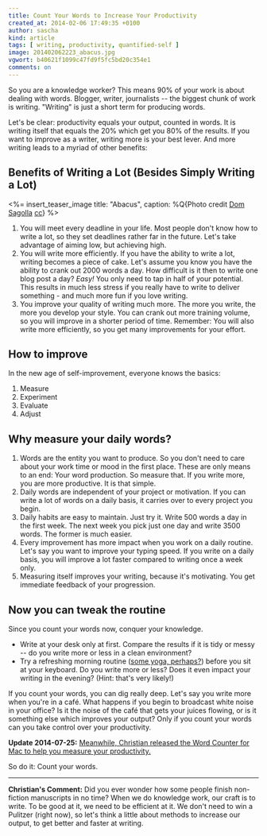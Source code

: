 ```yaml
---
title: Count Your Words to Increase Your Productivity
created_at: 2014-02-06 17:49:35 +0100
author: sascha
kind: article
tags: [ writing, productivity, quantified-self ]
image: 201402062223_abacus.jpg
vgwort: b40621f1099c47fd9f5fc5bd20c354e1
comments: on
---
```


<!-- VG Wort Zählmarke von Sascha -->

So you are a knowledge worker? This means 90% of your work is about dealing with words. Blogger, writer, journalists -- the biggest chunk of work is writing. "Writing" is just a short term for producing words.

Let's be clear: productivity equals your output, counted in words. It is writing itself that equals the 20% which get you 80% of the results. If you want to improve as a writer, writing more is your best lever. And more writing leads to a myriad of other benefits:

## Benefits of Writing a Lot (Besides Simply Writing a Lot)

<%= insert_teaser_image title: "Abacus", caption: %Q{Photo credit <a href="http://www.flickr.com/photos/44124416424@N01/3287389250/">Dom Sagolla</a> <a href="http://creativecommons.org/licenses/by-nc-nd/2.0/">cc</a>} %>

1. You will meet every deadline in your life. Most people don't know how to write a lot, so they set deadlines rather far in the future. Let's take advantage of aiming low, but achieving high.
2. You will write more efficiently. If you have the ability to write a lot, writing becomes a piece of cake. Let's assume you know you have the ability to crank out 2000 words a day. How difficult is it then to write one blog post a day? *Easy!* You only need to tap in half of your potential. This results in much less stress if you really have to write to deliver something - and much more fun if you love writing.
3. You improve your quality of writing much more. The more you write, the more you develop your style. You can crank out more training volume, so you will improve in a shorter period of time. Remember: You will also write more efficiently, so you get many improvements for your effort.

## How to improve

In the new age of self-improvement, everyone knows the basics:

1. Measure
2. Experiment
3. Evaluate
4. Adjust

## Why measure your daily words?

1. Words are the entity you want to produce. So you don't need to care about your work time or mood in the first place. These are only means to an end: Your word production. So measure that. If you write more, you are more productive. It is that simple.
2. Daily words are independent of your project or motivation. If you can write a lot of words on a daily basis, it carries over to every project you begin.
3. Daily habits are easy to maintain. Just try it. Write 500 words a day in the first week. The next week you pick just one day and write 3500 words. The former is much easier.
4. Every improvement has more impact when you work on a daily routine. Let's say you want to improve your typing speed. If you write on a daily basis, you will improve a lot faster compared to writing once a week only.
5. Measuring itself improves your writing, because it's motivating. You get immediate feedback of your progression.

## Now you can tweak the routine

Since you count your words now, conquer your knowledge.

* Write at your desk only at first. Compare the results if it is tidy or messy -- do you write more or less in a clean environment?
* Try a refreshing morning routine ([some yoga, perhaps?][sungr]) before you sit at your keyboard. Do you write more or less? Does it even impact your writing in the evening? (Hint: that's very likely!)

If you count your words, you can dig really deep. Let's say you write more when you're in a café. What happens if you begin to broadcast white noise in your office? Is it the noise of the café that gets your juices flowing, or is it something else which improves your output? Only if you count your words can you take control over your productivity.

**Update 2014-07-25:** <ins>Meanwhile, Christian released the <a href="http://wordcounterapp.com">Word Counter</a> for Mac to help you measure your productivity.</ins>

So do it: Count your words.

---

**Christian's Comment:** Did you ever wonder how some people finish non-fiction manuscripts in no time? When we do knowledge work, our craft is to write.  To be good at it, we need to be efficient at it.  We don't need to win a Pulitzer (right now), so let's think a little about methods to increase our output, to get better and faster at writing. 

[sungr]: http://www.youtube.com/watch?v=VXTpTRuPiPQ